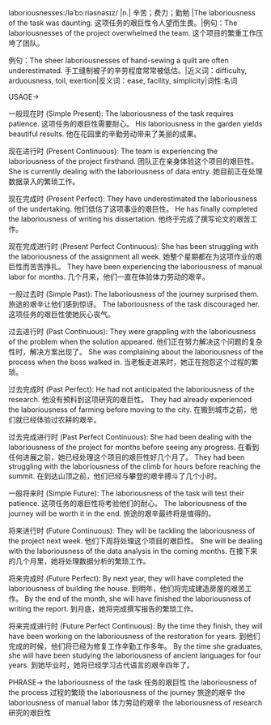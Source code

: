 laboriousnesses:/ləˈbɔːriəsnəsɪz/
|n.| 辛苦；费力；勤勉 |The laboriousness of the task was daunting. 这项任务的艰巨性令人望而生畏。|例句：The laboriousnesses of the project overwhelmed the team.  这个项目的繁重工作压垮了团队。

例句：The sheer laboriousnesses of hand-sewing a quilt are often underestimated.  手工缝制被子的辛劳程度常常被低估。|近义词：difficulty, arduousness, toil, exertion|反义词：ease, facility, simplicity|词性:名词

USAGE->

一般现在时 (Simple Present):
The laboriousness of the task requires patience. 这项任务的艰巨性需要耐心。
His laboriousness in the garden yields beautiful results. 他在花园里的辛勤劳动带来了美丽的成果。


现在进行时 (Present Continuous):
The team is experiencing the laboriousness of the project firsthand. 团队正在亲身体验这个项目的艰巨性。
She is currently dealing with the laboriousness of data entry. 她目前正在处理数据录入的繁琐工作。


现在完成时 (Present Perfect):
They have underestimated the laboriousness of the undertaking. 他们低估了这项事业的艰巨性。
He has finally completed the laboriousness of writing his dissertation. 他终于完成了撰写论文的艰苦工作。


现在完成进行时 (Present Perfect Continuous):
She has been struggling with the laboriousness of the assignment all week. 她整个星期都在为这项作业的艰巨性而苦苦挣扎。
They have been experiencing the laboriousness of manual labor for months. 几个月来，他们一直在体验体力劳动的艰辛。


一般过去时 (Simple Past):
The laboriousness of the journey surprised them. 旅途的艰辛让他们感到惊讶。
The laboriousness of the task discouraged her. 这项任务的艰巨性使她灰心丧气。


过去进行时 (Past Continuous):
They were grappling with the laboriousness of the problem when the solution appeared. 他们正在努力解决这个问题的复杂性时，解决方案出现了。
She was complaining about the laboriousness of the process when the boss walked in. 当老板走进来时，她正在抱怨这个过程的繁琐。


过去完成时 (Past Perfect):
He had not anticipated the laboriousness of the research. 他没有预料到这项研究的艰巨性。
They had already experienced the laboriousness of farming before moving to the city. 在搬到城市之前，他们就已经体验过农耕的艰辛。


过去完成进行时 (Past Perfect Continuous):
She had been dealing with the laboriousness of the project for months before seeing any progress. 在看到任何进展之前，她已经处理这个项目的艰巨性好几个月了。
They had been struggling with the laboriousness of the climb for hours before reaching the summit. 在到达山顶之前，他们已经与攀登的艰辛搏斗了几个小时。


一般将来时 (Simple Future):
The laboriousness of the task will test their patience. 这项任务的艰巨性将考验他们的耐心。
The laboriousness of the journey will be worth it in the end. 旅途的艰辛最终将是值得的。


将来进行时 (Future Continuous):
They will be tackling the laboriousness of the project next week.  他们下周将处理这个项目的艰巨性。
She will be dealing with the laboriousness of the data analysis in the coming months. 在接下来的几个月里，她将处理数据分析的繁琐工作。


将来完成时 (Future Perfect):
By next year, they will have completed the laboriousness of building the house. 到明年，他们将完成建造房屋的艰苦工作。
By the end of the month, she will have finished the laboriousness of writing the report. 到月底，她将完成撰写报告的繁琐工作。


将来完成进行时 (Future Perfect Continuous):
By the time they finish, they will have been working on the laboriousness of the restoration for years. 到他们完成的时候，他们将已经为修复工作辛勤工作多年。
By the time she graduates, she will have been studying the laboriousness of ancient languages for four years. 到她毕业时，她将已经学习古代语言的艰辛四年了。


PHRASE->
the laboriousness of the task 任务的艰巨性
the laboriousness of the process 过程的繁琐
the laboriousness of the journey 旅途的艰辛
the laboriousness of manual labor 体力劳动的艰辛
the laboriousness of research 研究的艰巨性
